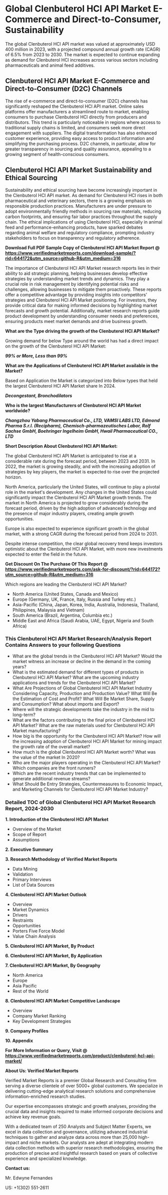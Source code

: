 <h1>Global Clenbuterol HCl API Market E-Commerce and Direct-to-Consumer, Sustainability</h1><p class=""><p>The global Clenbuterol HCl API market was valued at approximately USD 400 million in 2023, with a projected compound annual growth rate (CAGR) of 6.5% from 2023 to 2030. The market is expected to continue expanding as demand for Clenbuterol HCl increases across various sectors including pharmaceuticals and animal feed additives.</p><h2>Clenbuterol HCl API Market E-Commerce and Direct-to-Consumer (D2C) Channels</h2><p>The rise of e-commerce and direct-to-consumer (D2C) channels has significantly reshaped the Clenbuterol HCl API market. Online sales platforms offer manufacturers a streamlined route to market, enabling consumers to purchase Clenbuterol HCl directly from producers and distributors. This trend is particularly noticeable in regions where access to traditional supply chains is limited, and consumers seek more direct engagement with suppliers. The digital transformation has also enhanced customer experience, providing easy access to product information and simplifying the purchasing process. D2C channels, in particular, allow for greater transparency in sourcing and quality assurance, appealing to a growing segment of health-conscious consumers.</p><h2>Clenbuterol HCl API Market Sustainability and Ethical Sourcing</h2><p>Sustainability and ethical sourcing have become increasingly important in the Clenbuterol HCl API market. As demand for Clenbuterol HCl rises in both pharmaceutical and veterinary sectors, there is a growing emphasis on responsible production practices. Manufacturers are under pressure to adopt environmentally friendly methods in sourcing raw materials, reducing carbon footprints, and ensuring fair labor practices throughout the supply chain. The ethical implications of using Clenbuterol HCl, especially in animal feed and performance-enhancing products, have sparked debates regarding animal welfare and regulatory compliance, prompting industry stakeholders to focus on transparency and regulatory adherence.</p></p><p class=""><strong>Download Full PDF Sample Copy of Clenbuterol HCl API Market Report @ <a href="https://www.verifiedmarketreports.com/download-sample/?rid=644172&utm_source=github-R&utm_medium=316" target="_blank">https://www.verifiedmarketreports.com/download-sample/?rid=644172&utm_source=github-R&utm_medium=316</a></strong></p><p>The importance of&nbsp;Clenbuterol HCl API Market research reports lies in their ability to aid strategic planning, helping businesses develop effective strategies by understanding market trends and dynamics. They play a crucial role in risk management by identifying potential risks and challenges, allowing businesses to mitigate them proactively. These reports offer a competitive advantage by providing insights into competitors' strategies and Clenbuterol HCl API Market positioning. For investors, they provide critical data for making informed decisions by highlighting market forecasts and growth potential. Additionally, market research reports guide product development by understanding consumer needs and preferences, ensuring products meet market demands and drive business growth.</p><p><strong>What are the&nbsp;Type driving the growth of the Clenbuterol HCl API Market?</strong></p><p id="" class="">Growing demand for below Type around the world has had a direct impact on the growth of the Clenbuterol HCl API Market:</p><p class=""><em><strong>99% or More, Less than 99%</strong></em></p><p class=""><strong>What are the&nbsp;Applications&nbsp;of Clenbuterol HCl API Market available in the Market?</strong></p><p id="" class="">Based on Application the Market is categorized into Below types that held the largest Clenbuterol HCl API Market share In 2024.</p><p class=""><em><strong>Decongestant, Bronchodilators</strong></em></p><p class=""><strong>Who is the largest Manufacturers of Clenbuterol HCl API Market worldwide?</strong></p><p><em><strong>Changzhou Yabang Pharmaceutical Co., LTD, VAMSI LABS LTD, Edmond Pharma S.r.l. (Recipharm), Chemisch-pharmazeutisches Labor, Rolf Sachse GmbH, Boehringer Ingelheim GmbH, Hwail Pharmaceutical CO., LTD</strong></em></p><p id="" class=""><strong>Short Description About Clenbuterol HCl API Market:</strong></p><p>The global Clenbuterol HCl API Market is anticipated to rise at a considerable rate during the forecast period, between 2023 and 2031. In 2022, the market is growing steadily, and with the increasing adoption of strategies by key players, the market is expected to rise over the projected horizon.</p><p>North America, particularly the United States, will continue to play a pivotal role in the market's development. Any changes in the United States could significantly impact the Clenbuterol HCl API Market growth trends. The market in North America is projected to grow considerably during the forecast period, driven by the high adoption of advanced technology and the presence of major industry players, creating ample growth opportunities.</p><p>Europe is also expected to experience significant growth in the global market, with a strong CAGR during the forecast period from 2024 to 2031.</p><p>Despite intense competition, the clear global recovery trend keeps investors optimistic about the Clenbuterol HCl API Market, with more new investments expected to enter the field in the future.</p><p id="" class=""><strong>Get Discount On The Purchase Of This Report @ <a href="https://www.verifiedmarketreports.com/ask-for-discount/?rid=644172?utm_source=github-R&utm_medium=316" target="_blank">https://www.verifiedmarketreports.com/ask-for-discount/?rid=644172?utm_source=github-R&utm_medium=316</a></strong></p><p class="">Which regions are leading the Clenbuterol HCl API Market?</p><ul><li>North America (United States, Canada and Mexico)</li><li>Europe (Germany, UK, France, Italy, Russia and Turkey etc.)</li><li>Asia-Pacific (China, Japan, Korea, India, Australia, Indonesia, Thailand, Philippines, Malaysia and Vietnam)</li><li>South America (Brazil, Argentina, Columbia etc.)</li><li>Middle East and Africa (Saudi Arabia, UAE, Egypt, Nigeria and South Africa)</li></ul><h3 id="" class="">This Clenbuterol HCl API Market Research/Analysis Report Contains Answers to your following Questions</h3><ul><li>What are the global trends in the Clenbuterol HCl API Market? Would the market witness an increase or decline in the demand in the coming years?</li><li>What is the estimated demand for different types of products in Clenbuterol HCl API Market? What are the upcoming industry applications and trends for the Clenbuterol HCl API Market?</li><li>What Are Projections of Global Clenbuterol HCl API Market Industry Considering Capacity, Production and Production Value? What Will Be the Estimation of Cost and Profit? What Will Be Market Share, Supply and Consumption? What about imports and Export?</li><li>Where will the strategic developments take the industry in the mid to long-term?</li><li>What are the factors contributing to the final price of Clenbuterol HCl API Market? What are the raw materials used for Clenbuterol HCl API Market manufacturing?</li><li>How big is the opportunity for the Clenbuterol HCl API Market? How will the increasing adoption of Clenbuterol HCl API Market for mining impact the growth rate of the overall market?</li><li>How much is the global Clenbuterol HCl API Market worth? What was the value of the market In 2020?</li><li>Who are the major players operating in the Clenbuterol HCl API Market? Which companies are the front runners?</li><li>Which are the recent industry trends that can be implemented to generate additional revenue streams?</li><li>What Should Be Entry Strategies, Countermeasures to Economic Impact, and Marketing Channels for Clenbuterol HCl API Market Industry?</li></ul><h3 id="" class="">Detailed TOC of Global Clenbuterol HCl API Market Research Report, 2024-2030</h3><p id="" class=""><strong>1. Introduction of the Clenbuterol HCl API Market</strong></p><ul><li>Overview of the Market</li><li>Scope of Report</li><li>Assumptions</li></ul><p id="" class=""><strong>2. Executive Summary</strong></p><p id="" class=""><strong>3. Research Methodology of Verified Market Reports</strong></p><ul><li>Data Mining</li><li>Validation</li><li>Primary Interviews</li><li>List of Data Sources</li></ul><p id="" class=""><strong>4. Clenbuterol HCl API Market Outlook</strong></p><ul><li>Overview</li><li>Market Dynamics</li><li>Drivers</li><li>Restraints</li><li>Opportunities</li><li>Porters Five Force Model</li><li>Value Chain Analysis</li></ul><p id="" class=""><strong>5. Clenbuterol HCl API Market, By Product</strong></p><p id="" class=""><strong>6. Clenbuterol HCl API Market, By Application</strong></p><p id="" class=""><strong>7. Clenbuterol HCl API Market, By Geography</strong></p><ul><li>North America</li><li>Europe</li><li>Asia Pacific</li><li>Rest of the World</li></ul><p id="" class=""><strong>8. Clenbuterol HCl API Market Competitive Landscape</strong></p><ul><li>Overview</li><li>Company Market Ranking</li><li>Key Development Strategies</li></ul><p id="" class=""><strong>9. Company Profiles</strong></p><p id="" class=""><strong>10. Appendix</strong></p><p id="" class=""><strong>For More Information or Query, Visit @ <a href="https://www.verifiedmarketreports.com/product/clenbuterol-hcl-api-market/" target="_blank">https://www.verifiedmarketreports.com/product/clenbuterol-hcl-api-market/</a></strong></p><p id="" class=""><strong>About Us: Verified Market Reports</strong></p><p id="" class="">Verified Market Reports is a premier Global Research and Consulting firm serving a diverse clientele of over 5000+ global customers. We specialize in delivering cutting-edge analytical research solutions and comprehensive information-enriched research studies.</p><p id="" class="">Our expertise encompasses strategic and growth analyses, providing the crucial data and insights required to make informed corporate decisions and achieve key revenue goals.</p><p id="" class="">With a dedicated team of 250 Analysts and Subject Matter Experts, we excel in data collection and governance, utilizing advanced industrial techniques to gather and analyze data across more than 25,000 high-impact and niche markets. Our analysts are adept at integrating modern data collection methods with superior research methodologies, ensuring the production of precise and insightful research based on years of collective experience and specialized knowledge.</p><p id="" class=""><strong>Contact us:</strong></p><p id="" class="">Mr. Edwyne Fernandes</p><p id="" class="">US: +1(302) 551-2611</p>